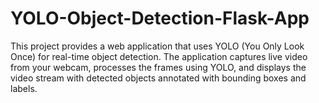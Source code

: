 # YOLO-Object-Detection-Flask-App
This project provides a web application that uses YOLO (You Only Look Once) for real-time object detection. The application captures live video from your webcam, processes the frames using YOLO, and displays the video stream with detected objects annotated with bounding boxes and labels.
